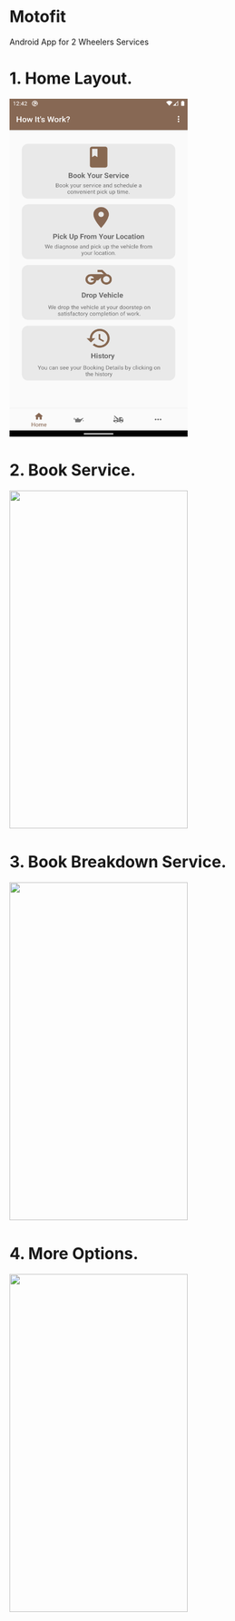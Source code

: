 # Motofit
Android App for 2 Wheelers  Services  
# 1. Home Layout.                               
<img src="Home.png" width="314" height="596">   

# 2. Book Service.
<img src="Book-Service.gif" width="314" height="596">

# 3. Book Breakdown Service.
<img src="Book BreakDown.gif" width="314" height="596">

# 4. More Options.
<img src="More.gif" width="314" height="596">

